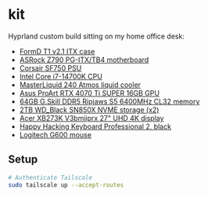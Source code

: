 # kit

Hyprland custom build sitting on my home office desk:

- [FormD T1 v2​.1 ITX case](https://formdt1.com/)
- [ASRock Z790 PG-ITX/TB4 motherboard](https://pg.asrock.com/mb/Intel/Z790%20PG-ITXTB4/index.asp)
- [Corsair SF750 PSU](https://www.corsair.com/us/en/p/psu/CP-9020186-NA/sf-series-sf750-750-watt-80-plus-platinum-certified-high-performance-sfx-psu-cp-9020186-na)
- [Intel Core i7-14700K CPU](https://www.amazon.ca/dp/B0CGJ41C9W)
- [MasterLiquid 240 Atmos liquid cooler](https://www.coolermaster.com/en-global/products/masterliquid-240-atmos/)
- [Asus ProArt RTX 4070 Ti SUPER 16GB GPU](https://www.asus.com/ca-en/motherboards-components/graphics-cards/proart/proart-rtx4070tis-o16g/)
- [64GB G.Skill DDR5 Ripjaws S5 6400MHz CL32 memory](https://www.amazon.ca/dp/B0C1TL9CT9)
- [2TB WD_Black SN850X NVME storage (x2)](https://www.amazon.ca/dp/B0B7CMZ3QH)
- [Acer XB273K V3bmiiprx 27" UHD 4K display](https://www.amazon.ca/gp/product/B0CQPHJ32Y/)
- [Happy Hacking Keyboard Professional 2, black](https://hhkeyboard.us/hhkb/pro-classic/sku/cg01000-296401)
- [Logitech G600 mouse](https://www.logitechg.com/en-ca/products/gaming-mice/g600-mmo-gaming-mouse.910-002864.html)

## Setup

```bash
# Authenticate Tailscale
sudo tailscale up --accept-routes
```
